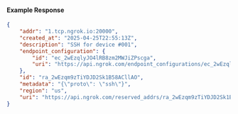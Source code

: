 <!-- Code generated for API Clients. DO NOT EDIT. -->

#### Example Response

```json
{
	"addr": "1.tcp.ngrok.io:20000",
	"created_at": "2025-04-25T22:55:13Z",
	"description": "SSH for device #001",
	"endpoint_configuration": {
		"id": "ec_2wEzqlyJO4lRB8zm2MWJiZPscga",
		"uri": "https://api.ngrok.com/endpoint_configurations/ec_2wEzqlyJO4lRB8zm2MWJiZPscga"
	},
	"id": "ra_2wEzqm9zTiYDJD2Sk1B58ACllAO",
	"metadata": "{\"proto\": \"ssh\"}",
	"region": "us",
	"uri": "https://api.ngrok.com/reserved_addrs/ra_2wEzqm9zTiYDJD2Sk1B58ACllAO"
}
```
